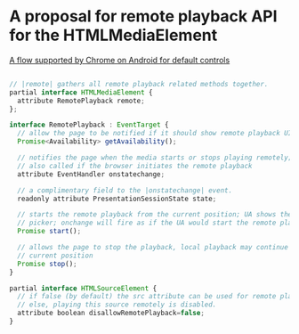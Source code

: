 # A proposal for remote playback API for the HTMLMediaElement

[A flow supported by Chrome on Android for default controls](http://avayvod.github.io/chrome-android-remote-playback.pdf)

```js

// |remote| gathers all remote playback related methods together.
partial interface HTMLMediaElement {
  attribute RemotePlayback remote;
};

interface RemotePlayback : EventTarget {
  // allow the page to be notified if it should show remote playback UI
  Promise<Availability> getAvailability();

  // notifies the page when the media starts or stops playing remotely;
  // also called if the browser initiates the remote playback
  attribute EventHandler onstatechange;

  // a complimentary field to the |onstatechange| event.
  readonly attribute PresentationSessionState state;

  // starts the remote playback from the current position; UA shows the device
  // picker; onchange will fire as if the UA would start the remote playback
  Promise start();

  // allows the page to stop the playback, local playback may continue from the
  // current position
  Promise stop();
}

partial interface HTMLSourceElement {
  // if false (by default) the src attribute can be used for remote playback; 
  // else, playing this source remotely is disabled.
  attribute boolean disallowRemotePlayback=false;
}

```
